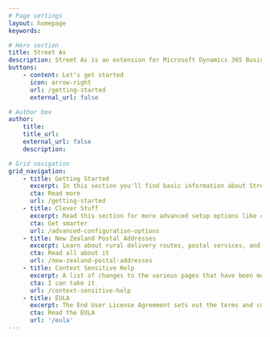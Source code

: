 ```yaml
---
# Page settings
layout: homepage
keywords:

# Hero section
title: Street As
description: Street As is an extension for Microsoft Dynamics 365 Business Central that makes managing New Zealand postal addresses easy as.
buttons:
    - content: Let's get started
      icon: arrow-right
      url: /getting-started
      external_url: false

# Author box
author:
    title: 
    title_url: 
    external_url: false
    description: 

# Grid navigation
grid_navigation:
    - title: Getting Started
      excerpt: In this section you'll find basic information about Street As and how to install it and use it properly. If you're a first time user, you should read the Getting Started section first.
      cta: Read more
      url: /getting-started
    - title: Clever Stuff
      excerpt: Read this section for more advanced setup options like controlling whether a recipient should appear, or how to override default settings for specific reports.
      cta: Get smarter
      url: /advanced-configuration-options
    - title: New Zealand Postal Addresses
      excerpt: Learn about rural delivery routes, postal services, and why suburbs must be specified unless they're not needed.
      cta: Read all about it
      url: /new-zealand-postal-addresses
    - title: Context Sensitive Help
      excerpt: A list of changes to the various pages that have been modified as part of this extension and which new fields have been added. Honestly, you shouldn't read this.
      cta: I can take it
      url: /context-sensitive-help
    - title: EULA
      excerpt: The End User License Agreement sets out the terms and conditions for using this app. If you thought the context sensitive help was exciting, you're going to love reading the EULA.
      cta: Read the EULA
      url: '/eula'
---
```

